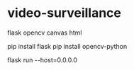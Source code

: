 # video-surveillance
flask opencv canvas html

pip install flask
pip install opencv-python

flask run --host=0.0.0.0
